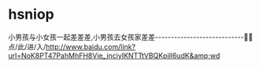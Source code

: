 # hsniop
小男孩与小女孩一起差差差,小男孩去女孩家差差----------------------------🥬🥬点/此/进/入/http://www.baidu.com/link?url=NoK8PT47PahMhFH8Vie_jnciyIKNTTtVBQKpill6udK&amp;wd
